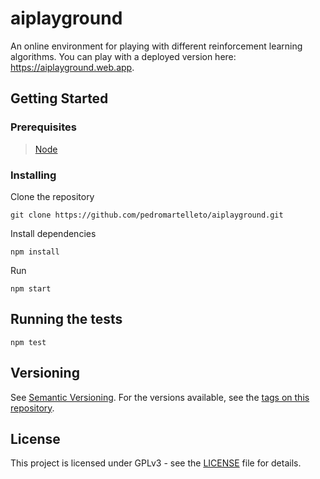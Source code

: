 # aiplayground

An online environment for playing with different reinforcement learning algorithms.
You can play with a deployed version here: https://aiplayground.web.app.

## Getting Started

### Prerequisites

> [Node](https://nodejs.org)

### Installing

Clone the repository

```
git clone https://github.com/pedromartelleto/aiplayground.git
```

Install dependencies

```
npm install
```

Run

```
npm start
```

## Running the tests

```
npm test
```

## Versioning

See [Semantic Versioning](http://semver.org/). For the versions available, see the [tags on this repository](https://github.com/pedromartelleto/mathweb/tags).

## License

This project is licensed under GPLv3 - see the [LICENSE](LICENSE) file for details.
